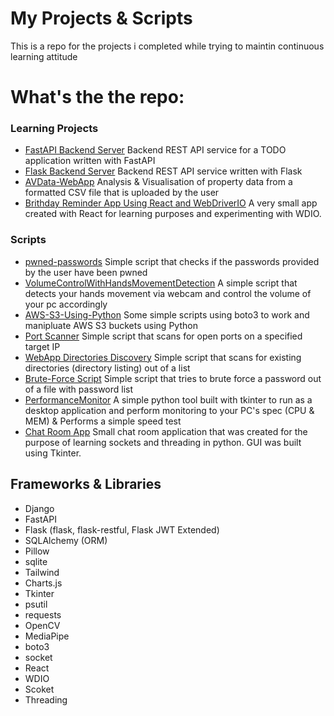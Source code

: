 # My Projects & Scripts

<p align="center">
<p>This is a repo for the projects i completed while trying to maintin continuous learning attitude</p>


# What's the the repo:

<h3>Learning Projects</h3>

- [FastAPI Backend Server](https://github.com/Kazaz-Or/fastapi-backend-restapi/tree/e119c299424c5a9cfbb38d862c9b0cd8347b1184) Backend REST API service for a TODO application written with FastAPI
- [Flask Backend Server](https://github.com/Kazaz-Or/flask-backend-server/tree/8c6dfc285cf1a61a260fe90909a62a137c4ca2d5) Backend REST API service written with Flask
- [AVData-WebApp](https://github.com/Kazaz-Or/projects-and-scripts/tree/develop/projects/AVData-WebApp) Analysis & Visualisation of property data from a formatted CSV file that is uploaded by the user
- [Brithday Reminder App Using React and WebDriverIO](https://github.com/Kazaz-Or/projects-and-scripts/tree/develop/projects/BirthdayReminderReactApp/brithday-reminder-app) A very small app created with React for learning purposes and experimenting with WDIO. 

<h3>Scripts</h3>

- [pwned-passwords](https://github.com/Kazaz-Or/projects-and-scripts/tree/develop/scripts/pwned-passwords) Simple script that checks if the passwords provided by the user have been pwned
- [VolumeControlWithHandsMovementDetection](https://github.com/Kazaz-Or/projects-and-scripts/tree/develop/scripts/VolumeControlWithHandsMovementDetection) A simple script that detects your hands movement via webcam and control the volume of your pc accordingly
- [AWS-S3-Using-Python](https://github.com/Kazaz-Or/projects-and-scripts/tree/develop/scripts/AWS-S3-WithPython) Some simple scripts using boto3 to work and manipluate AWS S3 buckets using Python
- [Port Scanner](https://github.com/Kazaz-Or/projects-and-scripts/tree/develop/scripts/port-scanner) Simple script that scans for open ports on a specified target IP
- [WebApp Directories Discovery](https://github.com/Kazaz-Or/projects-and-scripts/tree/develop/scripts/WebApp-DirectoryDiscovery) Simple script that scans for existing directories (directory listing) out of a list
- [Brute-Force Script](https://github.com/Kazaz-Or/projects-and-scripts/tree/develop/scripts/BruteForce-Script) Simple script that tries to brute force a password out of a file with password list
 - [PerformanceMonitor](https://github.com/Kazaz-Or/projects-and-scripts/tree/develop/scripts/PerformanceMonitor) A simple python tool built with tkinter to run as a desktop application and perform monitoring to your PC's spec (CPU & MEM) & Performs a simple speed test
 - [Chat Room App](https://github.com/Kazaz-Or/projects-and-scripts/tree/develop/scripts/ChatRoomApp) Small chat room application that was created for the purpose of learning sockets and threading in python. GUI was built using Tkinter.


## Frameworks & Libraries

- Django
- FastAPI
- Flask (flask, flask-restful, Flask JWT Extended)
- SQLAlchemy (ORM)
- Pillow
- sqlite
- Tailwind
- Charts.js
- Tkinter
- psutil
- requests
- OpenCV
- MediaPipe
- boto3
- socket
- React
- WDIO
- Scoket
- Threading
